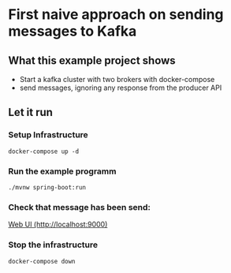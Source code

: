 # First naive approach on sending messages to Kafka

## What this example project shows

* Start a kafka cluster with two brokers with docker-compose
* send messages, ignoring any response from the producer API

## Let it run

### Setup Infrastructure
``
docker-compose up -d
``
### Run the example programm
``
./mvnw spring-boot:run
``
### Check that message has been send:

[Web UI (http://localhost:9000)](http://localhost:9000)

### Stop the infrastructure

``
docker-compose down
``